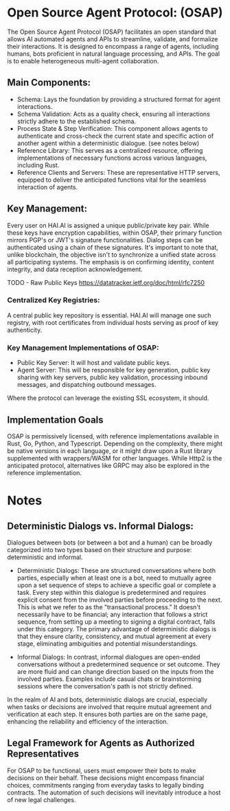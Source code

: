 # Open Source Agent Protocol: (OSAP)

The Open Source Agent Protocol (OSAP) facilitates an open standard that allows AI automated agents and APIs to streamline, validate, and formalize their interactions. It is designed to encompass a range of agents, including humans, bots proficient in natural language processing, and APIs. The goal is to enable heterogeneous multi-agent collaboration.

## Main Components:

 - Schema: Lays the foundation by providing a structured format for agent interactions.
 - Schema Validation: Acts as a quality check, ensuring all interactions strictly adhere to the established schema.
 - Process State & Step Verification: This component allows agents to authenticate and cross-check the current state and specific action of another agent within a deterministic dialogue. (see notes below)
 - Reference Library: This serves as a centralized resource, offering implementations of necessary functions across various languages, including Rust.
 - Reference Clients and Servers: These are representative HTTP servers, equipped to deliver the anticipated functions vital for the seamless interaction of agents.


## Key Management:

Every user on HAI.AI is assigned a unique public/private key pair. While these keys have encryption capabilities, within OSAP, their primary function mirrors PGP's or JWT's signature functionalities. Dialog steps can be authenticated using a chain of these signatures. It's important to note that, unlike blockchain, the objective isn't to synchronize a unified state across all participating systems. The emphasis is on confirming identity, content integrity, and data reception acknowledgement.

TODO -  Raw Public Keys https://datatracker.ietf.org/doc/html/rfc7250

### Centralized Key Registries:

A central public key repository is essential. HAI.AI will manage one such registry, with root certificates from individual hosts serving as proof of key authenticity.

### Key Management Implementations of OSAP:

 - Public Key Server: It will host and validate public keys.
 - Agent Server: This will be responsible for key generation, public key sharing with key servers, public key validation, processing inbound messages, and dispatching outbound messages.

Where the protocol can leverage the existing SSL ecosystem, it should.


## Implementation Goals


OSAP is permissively licensed, with reference implementations available in Rust, Go, Python, and Typescript. Depending on the complexity, there might be native versions in each language, or it might draw upon a Rust library supplemented with wrappers/WASM for other languages. While Http2 is the anticipated protocol, alternatives like GRPC may also be explored in the reference implementation.


# Notes

## Deterministic Dialogs vs. Informal Dialogs:

Dialogues between bots (or between a bot and a human) can be broadly categorized into two types based on their structure and purpose: deterministic and informal.

 - Deterministic Dialogs: These are structured conversations where both parties, especially when at least one is a bot, need to mutually agree upon a set sequence of steps to achieve a specific goal or complete a task. Every step within this dialogue is predetermined and requires explicit consent from the involved parties before proceeding to the next. This is what we refer to as the "transactional process." It doesn't necessarily have to be financial; any interaction that follows a strict sequence, from setting up a meeting to signing a digital contract, falls under this category. The primary advantage of deterministic dialogs is that they ensure clarity, consistency, and mutual agreement at every stage, eliminating ambiguities and potential misunderstandings.

 - Informal Dialogs: In contrast, informal dialogues are open-ended conversations without a predetermined sequence or set outcome. They are more fluid and can change direction based on the inputs from the involved parties. Examples include casual chats or brainstorming sessions where the conversation's path is not strictly defined.

In the realm of AI and bots, deterministic dialogs are crucial, especially when tasks or decisions are involved that require mutual agreement and verification at each step. It ensures both parties are on the same page, enhancing the reliability and efficiency of the interaction.

## Legal Framework for Agents as Authorized Representatives

For OSAP to be functional, users must empower their bots to make decisions on their behalf. These decisions might encompass financial choices, commitments ranging from everyday tasks to legally binding contracts. The automation of such decisions will inevitably introduce a host of new legal challenges.
